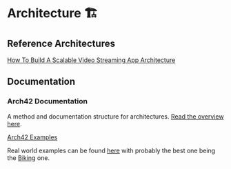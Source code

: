 # Architecture 🏗

## Reference Architectures

[How To Build A Scalable Video Streaming App Architecture](https://www.mindbowser.com/how-to-build-a-scalable-video-streaming-app-architecture/)

## Documentation

### Arch42 Documentation

A method and documentation structure for architectures. [Read the overview here](https://arc42.org/overview).  

[Arch42 Examples](https://docs.arc42.org/examples/)

Real world examples can be found [here](https://arc42.org/examples) with probably the best one being the [Biking](https://biking.michael-simons.eu/docs/index.html) one.
